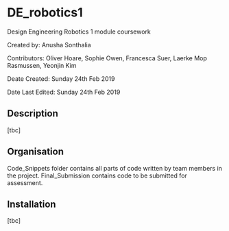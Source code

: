# DE_robotics1
Design Engineering Robotics 1 module coursework

Created by: Anusha Sonthalia

Contributors: Oliver Hoare, Sophie Owen, Francesca Suer, Laerke Mop Rasmussen, Yeonjin Kim

Deate Created: Sunday 24th Feb 2019

Date Last Edited: Sunday 24th Feb 2019


## Description
[tbc]

## Organisation
Code_Snippets folder contains all parts of code written by team members in the project.
Final_Submission contains code to be submitted for assessment.

## Installation
[tbc]
